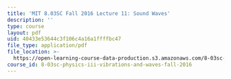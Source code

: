 ```yaml
---
title: 'MIT 8.03SC Fall 2016 Lecture 11: Sound Waves'
description: ''
type: course
layout: pdf
uid: 40433e53644c3f106c4a16a1ffffbc47
file_type: application/pdf
file_location: >-
  https://open-learning-course-data-production.s3.amazonaws.com/8-03sc-physics-iii-vibrations-and-waves-fall-2016/40433e53644c3f106c4a16a1ffffbc47_MIT8_03SCF16_Lec11.pdf
course_id: 8-03sc-physics-iii-vibrations-and-waves-fall-2016
---
```

